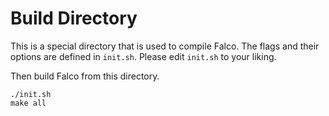 # Build Directory

This is a special directory that is used to compile Falco.
The flags and their options are defined in `init.sh`.
Please edit `init.sh` to your liking.

Then build Falco from this directory.

```
./init.sh
make all
```

